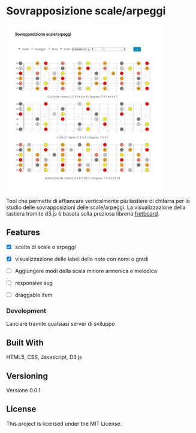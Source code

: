 # Sovrapposizione scale/arpeggi

![arena](screen.png)

Tool che permette di affiancare verticalmente più tastiere di chitarra per lo studio delle sovrapposizioni delle scale/arpeggi. La visualizzazione della tastiera tramite d3.js è basata sulla preziosa libreria [fretboard](https://github.com/txels/fretboard).

## Features
- [x] scelta di scale o arpeggi 
- [x] visualizzazione delle label delle note con nomi o gradi
- [ ] Aggiungere modi della scala minore armonica e melodica
- [ ] responsive svg
- [ ] draggable item


### Development

Lanciare tramite qualsiasi server di sviluppo

## Built With

HTML5, CSS, Javascript, D3.js

## Versioning

Versione 0.0.1

## License

This project is licensed under the MIT License.
